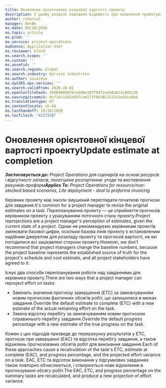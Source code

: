 ```yaml
---
title: Оновлення орієнтовної кінцевої вартості проекту
description: У цьому розділі наведено відомості про оновлення проектування обсягів робіт для проекту.
author: ruhercul
manager: AnnBe
ms.date: 09/20/2020
ms.topic: article
ms.prod: ''
ms.service: project-operations
audience: Application User
ms.reviewer: kfend
ms.search.scope: ''
ms.custom: ''
ms.assetid: ''
ms.search.region: Global
ms.search.industry: Service industries
ms.author: suvaidya
ms.dyn365.ops.version: ''
ms.search.validFrom: 2020-10-01
ms.openlocfilehash: 59d04869839cebd6e197f94f2ada8ab12c495c3b
ms.sourcegitcommit: 4cf1dc1561b92fca4175f0b3813133c5e63ce8e6
ms.translationtype: HT
ms.contentlocale: uk-UA
ms.lasthandoff: 10/28/2020
ms.locfileid: "4127228"
---
```

# <a name="update-estimate-at-completion"></a><span data-ttu-id="8a361-103">Оновлення орієнтовної кінцевої вартості проекту</span><span class="sxs-lookup"><span data-stu-id="8a361-103">Update estimate at completion</span></span>

<span data-ttu-id="8a361-104">_**Застосовується до:** Project Operations для сценаріїв на основі ресурсів і відсутності запасів, полегшене розгортання: угоди та виставлення рахунків-проформ_</span><span class="sxs-lookup"><span data-stu-id="8a361-104">_**Applies To:** Project Operations for resource/non-stocked based scenarios, Lite deployment - deal to proforma invoicing_</span></span>

<span data-ttu-id="8a361-105">Керівник проекту має інколи змушений переглядати початкові прогнози для завдання.</span><span class="sxs-lookup"><span data-stu-id="8a361-105">It's common for a project manager to revise the original estimates on a task.</span></span> <span data-ttu-id="8a361-106">Перепланування проекту — це сприйняття прогнозів керівником проекту з урахуванням поточного стану проекту.</span><span class="sxs-lookup"><span data-stu-id="8a361-106">Project reprojections are a project manager's perception of estimates, given the current state of a project.</span></span> <span data-ttu-id="8a361-107">Однак не рекомендуємо керівникам проектів змінювати базової цифри, оскільки базова лінія проекту є встановленим надійним джерелом для розкладу проекту та прогнозів вартості, на які погодилися всі зацікавлені сторони проекту.</span><span class="sxs-lookup"><span data-stu-id="8a361-107">However, we don't recommend that project managers change the baseline numbers, because the project baseline represents the established source of truth for the project's schedule and cost estimate, and all project stakeholders have agreed to it.</span></span>

<span data-ttu-id="8a361-108">Існує два способи перепланування роботи над завданнями для керівника проекту.</span><span class="sxs-lookup"><span data-stu-id="8a361-108">There are two ways that a project manager can reproject effort on tasks:</span></span>

- <span data-ttu-id="8a361-109">Замінить значення прогнозу завершення (ETC) за замовчуванням новим прогнозом фактичних обсягів робіт, що залишилися в межах завдання.</span><span class="sxs-lookup"><span data-stu-id="8a361-109">Override the default estimate to complete (ETC) with a new estimate of the actual remaining effort on the task.</span></span> 
- <span data-ttu-id="8a361-110">Заміна відсотку перебігу за замовчуванням новим прогнозом справжнього перебігу завдання.</span><span class="sxs-lookup"><span data-stu-id="8a361-110">Override the default progress percentage with a new estimate of the true progress on the task.</span></span>

<span data-ttu-id="8a361-111">Кожен з цих підходів призведе до перерахунку результатів у ETC, прогнози при завершенні (EAC) та відсотка перебігу завдання, а також відхилень прогнозованих обсягів робіт для виконання завдання.</span><span class="sxs-lookup"><span data-stu-id="8a361-111">Each of these approaches cause a recalculation of the task's ETC, estimate at complete (EAC), and progress percentage, and the projected effort variance on a task.</span></span> <span data-ttu-id="8a361-112">EAC, ETC та відсоток виконання у підсумкових завданнях також повторно обчислюється, і створюється нове відхилення в прогнозуванні обсягу робіт.</span><span class="sxs-lookup"><span data-stu-id="8a361-112">The EAC, ETC, and progress percentage on the summary tasks are recalculated, and produce a new projection of effort variance.</span></span>
